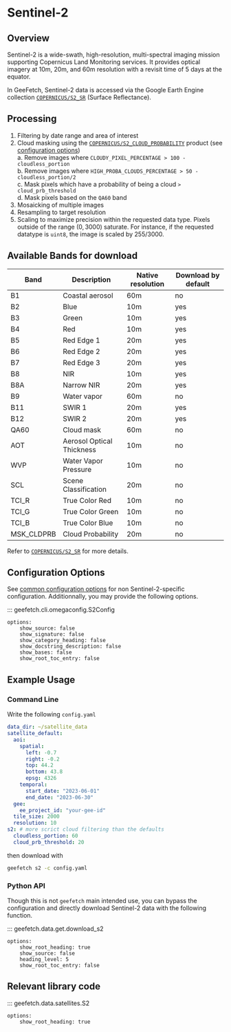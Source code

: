 # Sentinel-2

## Overview

Sentinel-2 is a wide-swath, high-resolution, multi-spectral imaging mission supporting Copernicus Land Monitoring services. It provides optical imagery at 10m, 20m, and 60m resolution with a revisit time of 5 days at the equator.

In GeeFetch, Sentinel-2 data is accessed via the Google Earth Engine collection [`COPERNICUS/S2_SR`](https://developers.google.com/earth-engine/datasets/catalog/COPERNICUS_S2_SR_HARMONIZED) (Surface Reflectance).

## Processing

1. Filtering by date range and area of interest
2. Cloud masking using the [`COPERNICUS/S2_CLOUD_PROBABILITY`](https://developers.google.com/earth-engine/datasets/catalog/COPERNICUS_S2_CLOUD_PROBABILITY) product (see [configuration options](#configuration-options))  
   a. Remove images where `CLOUDY_PIXEL_PERCENTAGE > 100 - cloudless_portion`  
   b. Remove images where `HIGH_PROBA_CLOUDS_PERCENTAGE > 50 - cloudless_portion/2`  
   c. Mask pixels which have a probability of being a cloud `> cloud_prb_threshold`  
   d. Mask pixels based on the `QA60` band
3. Mosaicking of multiple images
4. Resampling to target resolution
5. Scaling to maximize precision within the requested data type. Pixels outside of the range $(0, 3000)$ saturate. For instance, if the requested datatype is `uint8`, the image is scaled by $255/3000$.

## Available Bands for download

| Band       | Description               | Native resolution | Download by default |
| ---------- | ------------------------- | ----------------- | ------------------- |
| B1         | Coastal aerosol           | 60m               | no                  |
| B2         | Blue                      | 10m               | yes                 |
| B3         | Green                     | 10m               | yes                 |
| B4         | Red                       | 10m               | yes                 |
| B5         | Red Edge 1                | 20m               | yes                 |
| B6         | Red Edge 2                | 20m               | yes                 |
| B7         | Red Edge 3                | 20m               | yes                 |
| B8         | NIR                       | 10m               | yes                 |
| B8A        | Narrow NIR                | 20m               | yes                 |
| B9         | Water vapor               | 60m               | no                  |
| B11        | SWIR 1                    | 20m               | yes                 |
| B12        | SWIR 2                    | 20m               | yes                 |
| QA60       | Cloud mask                | 60m               | no                  |
| AOT        | Aerosol Optical Thickness | 10m               | no                  |
| WVP        | Water Vapor Pressure      | 10m               | no                  |
| SCL        | Scene Classification      | 20m               | no                  |
| TCI_R      | True Color Red            | 10m               | no                  |
| TCI_G      | True Color Green          | 10m               | no                  |
| TCI_B      | True Color Blue           | 10m               | no                  |
| MSK_CLDPRB | Cloud Probability         | 20m               | no                  |

Refer to [`COPERNICUS/S2_SR`](https://developers.google.com/earth-engine/datasets/catalog/COPERNICUS_S2_SR_HARMONIZED) for more details.

## Configuration Options

See [common configuration options](../api/cli/configuration.md#geefetch.cli.omegaconfig.SatelliteDefaultConfig) for non Sentinel-2-specific configuration. Additionnally, you may provide the following options.

::: geefetch.cli.omegaconfig.S2Config

    options:
        show_source: false
        show_signature: false
        show_category_heading: false
        show_docstring_description: false
        show_bases: false
        show_root_toc_entry: false

## Example Usage

### Command Line

Write the following `config.yaml`

```yaml
data_dir: ~/satellite_data
satellite_default:
  aoi:
    spatial:
      left: -0.7
      right: -0.2
      top: 44.2
      bottom: 43.8
      epsg: 4326
    temporal:
      start_date: "2023-06-01"
      end_date: "2023-06-30"
  gee:
    ee_project_id: "your-gee-id"
  tile_size: 2000
  resolution: 10
s2: # more scrict cloud filtering than the defaults
  cloudless_portion: 60
  cloud_prb_threshold: 20
```

then download with

```bash
geefetch s2 -c config.yaml
```

### Python API

Though this is not `geefetch` main intended use, you can bypass the configuration and directly download Sentinel-2 data with the following function.

::: geefetch.data.get.download_s2

    options:
        show_root_heading: true
        show_source: false
        heading_level: 5
        show_root_toc_entry: false

## Relevant library code

::: geefetch.data.satellites.S2

    options:
        show_root_heading: true
